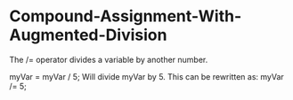 # Compound-Assignment-With-Augmented-Division

The /= operator divides a variable by another number.

myVar = myVar / 5;
Will divide myVar by 5. This can be rewritten as:
myVar /= 5;
